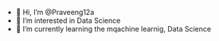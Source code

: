 - 👋 Hi, I’m @Praveeng12a
- 👀 I’m interested in Data Science
- 🌱 I’m currently learning the mqachine learnig, Data Science
 

<!---
Praveeng12a/Praveeng12a is a ✨ special ✨ repository because its `README.md` (this file) appears on your GitHub profile.
You can click the Preview link to take a look at your changes.
--->

